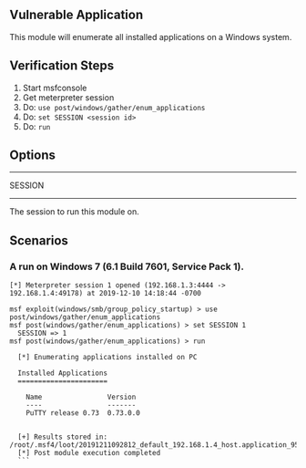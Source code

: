 ## Vulnerable Application

This module will enumerate all installed applications on a Windows system.

## Verification Steps
  1. Start msfconsole
  2. Get meterpreter session
  3. Do: ```use post/windows/gather/enum_applications```
  4. Do: ```set SESSION <session id>```
  5. Do: ```run```

## Options

  ***
  SESSION
  ***
  The session to run this module on.

## Scenarios

### A run on Windows 7 (6.1 Build 7601, Service Pack 1).

  ```
  [*] Meterpreter session 1 opened (192.168.1.3:4444 -> 192.168.1.4:49178) at 2019-12-10 14:18:44 -0700

  msf exploit(windows/smb/group_policy_startup) > use post/windows/gather/enum_applications
  msf post(windows/gather/enum_applications) > set SESSION 1
    SESSION => 1
  msf post(windows/gather/enum_applications) > run

    [*] Enumerating applications installed on PC

    Installed Applications
    ======================

      Name                Version
      ----                -------
      PuTTY release 0.73  0.73.0.0


    [+] Results stored in: /root/.msf4/loot/20191211092812_default_192.168.1.4_host.application_951840.txt
    [*] Post module execution completed
    ```
